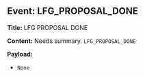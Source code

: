 ## Event: LFG_PROPOSAL_DONE

**Title:** LFG PROPOSAL DONE

**Content:**
Needs summary.
`LFG_PROPOSAL_DONE`

**Payload:**
- `None`